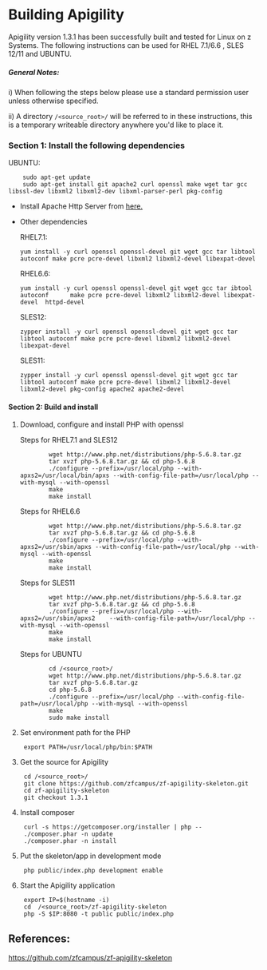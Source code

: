 # Building Apigility

Apigility version 1.3.1 has been successfully built and tested for Linux on z Systems. The following instructions can be used for RHEL 7.1/6.6 , SLES 12/11 and UBUNTU.

##### General Notes:
      
i) When following the steps below please use a standard permission user unless otherwise specified.

ii) A directory `/<source_root>/` will be referred to in these instructions, this is a temporary writeable directory anywhere you'd like to place it.


### Section 1: Install the following dependencies

 UBUNTU:

```
	sudo apt-get update
	sudo apt-get install git apache2 curl openssl make wget tar gcc libssl-dev libxml2 libxml2-dev libxml-parser-perl pkg-config

```
	
* Install Apache Http Server from [here.](https://github.com/linux-on-ibm-z/docs/wiki/Building-Apache-HTTP-Server)
    
* Other dependencies

	RHEL7.1:
	```
	yum install -y curl openssl openssl-devel git wget gcc tar libtool autoconf make pcre pcre-devel libxml2 libxml2-devel libexpat-devel  

	```
	RHEL6.6:
	```
	yum install -y curl openssl openssl-devel git wget gcc tar ibtool autoconf 		make pcre pcre-devel libxml2 libxml2-devel libexpat-devel  httpd-devel
	```

	SLES12:
	```
	zypper install -y curl openssl openssl-devel git wget gcc tar libtool autoconf make pcre pcre-devel libxml2 libxml2-devel libexpat-devel

	```
	
	SLES11:
	```
	zypper install -y curl openssl openssl-devel git wget gcc tar libtool autoconf make pcre pcre-devel libxml2 libxml2-devel libxml2-devel pkg-config apache2 apache2-devel

	```
	
#### Section 2: Build and install
1. Download, configure and install PHP with openssl
 
	Steps for RHEL7.1 and SLES12
	```
			wget http://www.php.net/distributions/php-5.6.8.tar.gz 
			tar xvzf php-5.6.8.tar.gz && cd php-5.6.8
			./configure --prefix=/usr/local/php --with-apxs2=/usr/local/bin/apxs --with-config-file-path=/usr/local/php --with-mysql --with-openssl
			make
			make install
	```
	
	Steps for RHEL6.6
	```
			wget http://www.php.net/distributions/php-5.6.8.tar.gz 
			tar xvzf php-5.6.8.tar.gz && cd php-5.6.8
			./configure --prefix=/usr/local/php --with-apxs2=/usr/sbin/apxs --with-config-file-path=/usr/local/php --with-mysql --with-openssl
			make
			make install
	```
	
	Steps for SLES11
	```
			wget http://www.php.net/distributions/php-5.6.8.tar.gz 
			tar xvzf php-5.6.8.tar.gz && cd php-5.6.8
			./configure --prefix=/usr/local/php --with-apxs2=/usr/sbin/apxs2 	--with-config-file-path=/usr/local/php --with-mysql --with-openssl
			make 
			make install
	```
	
	Steps for UBUNTU
	```
			cd /<source_root>/
			wget http://www.php.net/distributions/php-5.6.8.tar.gz 
			tar xvzf php-5.6.8.tar.gz
			cd php-5.6.8
			./configure --prefix=/usr/local/php --with-config-file-path=/usr/local/php --with-mysql --with-openssl
			make
			sudo make install
	```
	
2. Set environment path for the PHP

		export PATH=/usr/local/php/bin:$PATH

3. Get the source for Apigility

        cd /<source_root>/
        git clone https://github.com/zfcampus/zf-apigility-skeleton.git 
        cd zf-apigility-skeleton 
        git checkout 1.3.1

4. Install composer

        curl -s https://getcomposer.org/installer | php --
        ./composer.phar -n update
        ./composer.phar -n install

5. Put the skeleton/app in development mode

        php public/index.php development enable


6. Start the Apigility application

        export IP=$(hostname -i)
        cd  /<source_root>/zf-apigility-skeleton
        php -S $IP:8080 -t public public/index.php

## References:

https://github.com/zfcampus/zf-apigility-skeleton

